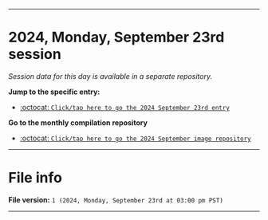 
***

# 2024, Monday, September 23rd session

_Session data for this day is available in a separate repository._

**Jump to the specific entry:**

- [:octocat: `Click/tap here to go the 2024 September 23rd entry`](https://github.com/seanpm2001/SeansLifeArchive_Images_ModernSmurfsVillage_Y2024_V9/tree/SeansLifeArchive_ModernSmurfsVillage_Y2024_V9_Main-dev/2024/09_September/23/)

**Go to the monthly compilation repository**

- [:octocat: `Click/tap here to go the 2024 September image repository`](https://github.com/seanpm2001/SeansLifeArchive_Images_ModernSmurfsVillage_Y2024_V9/)

***

# File info

**File version:** `1 (2024, Monday, September 23rd at 03:00 pm PST)`

***
